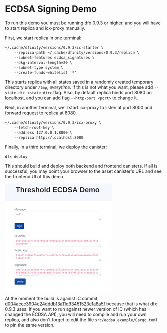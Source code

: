 # ECDSA Signing Demo

To run this demo you must be running dfx 0.9.3 or higher, and you will have to start replica and icx-proxy manually.

First, we start replica in one terminal:

```
~/.cache/dfinity/versions/0.9.3/ic-starter \
    --replica-path ~/.cache/dfinity/versions/0.9.3/replica \
    --subnet-features ecdsa_signatures \
    --dkg-interval-length=20 \
    --subnet-type system \
    --create-funds-whitelist '*'
```

This starts replica with all states saved in a randomly created temporary directory under `/tmp`, *everytime*.
If this is not what you want, please add `--state-dir <state_dir>` flag.
Also, by default replica binds port 8080 on localhost, and you can add flag `--http-port <port>` to change it.

Next, in another terminal, we'll start icx-proxy to listen at port 8000 and forward request to replica at 8080.

```
~/.cache/dfinity/versions/0.9.3/icx-proxy \
    --fetch-root-key \
    --address 127.0.0.1:8000 \
    --replica http://localhost:8080
```

Finally, in a third terminal, we deploy the canister:

```
dfx deploy
```

This should build and deploy both backend and frontend canisters.
If all is successful, you may point your browser to the asset canister's URL and see the frontend UI of this demo.

![screenshot](https://github.com/ninegua/ecdsa_example/raw/master/screenshot.png) 

At the moment the build is against IC commit [d004accc3904e24dddb13a11d93451523e1a8a5f](https://github.com/dfinity/ic/commit/d004accc3904e24dddb13a11d93451523e1a8a5f) because that is what dfx 0.9.3 uses.
If you want to run against newer version of IC (which has changed the ECDSA API), you will need to compile and run your own replica, and also don't forget to edit the file `src/ecdsa_example/Cargo.toml` to pin the same version.
